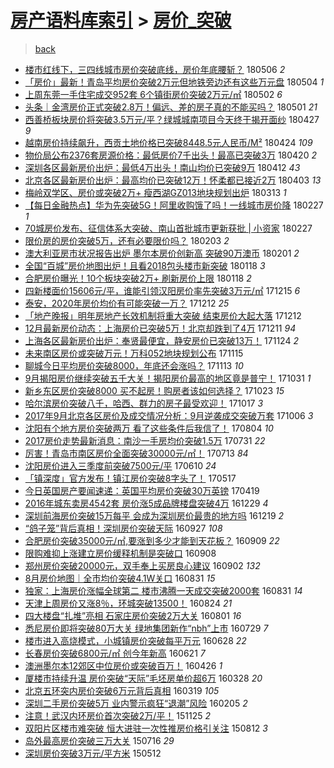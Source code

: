 [房产语料库索引](../../README.md)  > [房价_突破](房价_突破.md)
====
> [back](../README.md)

- [楼市红线下，三四线城市房价突破底线，房价年底腰斩？](http://jkwz.applinzi.com/ittc/7100147415732716561.html#%E6%A5%BC%E5%B8%82%E7%BA%A2%E7%BA%BF%E4%B8%8B%EF%BC%8C%E4%B8%89%E5%9B%9B%E7%BA%BF%E5%9F%8E%E5%B8%82%E6%88%BF%E4%BB%B7%E7%AA%81%E7%A0%B4%E5%BA%95%E7%BA%BF%EF%BC%8C%E6%88%BF%E4%BB%B7%E5%B9%B4%E5%BA%95%E8%85%B0%E6%96%A9%EF%BC%9F) 180506 *2* 
- [「房价」最新！青岛平均房价突破2万元但地铁旁边还有这些万元盘](http://jkwz.applinzi.com/ittc/7095284984929846282.html#%E3%80%8C%E6%88%BF%E4%BB%B7%E3%80%8D%E6%9C%80%E6%96%B0%EF%BC%81%E9%9D%92%E5%B2%9B%E5%B9%B3%E5%9D%87%E6%88%BF%E4%BB%B7%E7%AA%81%E7%A0%B42%E4%B8%87%E5%85%83%E4%BD%86%E5%9C%B0%E9%93%81%E6%97%81%E8%BE%B9%E8%BF%98%E6%9C%89%E8%BF%99%E4%BA%9B%E4%B8%87%E5%85%83%E7%9B%98) 180504 *1* 
- [上周东莞一手住宅成交952套 6个镇街房价突破2万元/㎡](http://jkwz.applinzi.com/ittc/7098523254778233873.html#%E4%B8%8A%E5%91%A8%E4%B8%9C%E8%8E%9E%E4%B8%80%E6%89%8B%E4%BD%8F%E5%AE%85%E6%88%90%E4%BA%A4952%E5%A5%97+6%E4%B8%AA%E9%95%87%E8%A1%97%E6%88%BF%E4%BB%B7%E7%AA%81%E7%A0%B42%E4%B8%87%E5%85%83%2F%E3%8E%A1) 180502 *6* 
- [头条｜金湾房价正式突破2.8万！偏远、差的房子真的不能买吗？](http://jkwz.applinzi.com/ittc/7098190925471941639.html#%E5%A4%B4%E6%9D%A1%EF%BD%9C%E9%87%91%E6%B9%BE%E6%88%BF%E4%BB%B7%E6%AD%A3%E5%BC%8F%E7%AA%81%E7%A0%B42.8%E4%B8%87%EF%BC%81%E5%81%8F%E8%BF%9C%E3%80%81%E5%B7%AE%E7%9A%84%E6%88%BF%E5%AD%90%E7%9C%9F%E7%9A%84%E4%B8%8D%E8%83%BD%E4%B9%B0%E5%90%97%EF%BC%9F) 180501 *21* 
- [西善桥板块房价将突破3.5万元/平？绿城城南项目今天终于揭开面纱](http://jkwz.applinzi.com/ittc/7096717897919628298.html#%E8%A5%BF%E5%96%84%E6%A1%A5%E6%9D%BF%E5%9D%97%E6%88%BF%E4%BB%B7%E5%B0%86%E7%AA%81%E7%A0%B43.5%E4%B8%87%E5%85%83%2F%E5%B9%B3%EF%BC%9F%E7%BB%BF%E5%9F%8E%E5%9F%8E%E5%8D%97%E9%A1%B9%E7%9B%AE%E4%BB%8A%E5%A4%A9%E7%BB%88%E4%BA%8E%E6%8F%AD%E5%BC%80%E9%9D%A2%E7%BA%B1) 180427 *9* 
- [越南房价持续飙升，西贡土地价格已突破8448.5元人民币/M²](http://jkwz.applinzi.com/ittc/7095572984842683403.html#%E8%B6%8A%E5%8D%97%E6%88%BF%E4%BB%B7%E6%8C%81%E7%BB%AD%E9%A3%99%E5%8D%87%EF%BC%8C%E8%A5%BF%E8%B4%A1%E5%9C%9F%E5%9C%B0%E4%BB%B7%E6%A0%BC%E5%B7%B2%E7%AA%81%E7%A0%B48448.5%E5%85%83%E4%BA%BA%E6%B0%91%E5%B8%81%2FM%C2%B2) 180424 *109* 
- [物价局公布2376套房源价格：最低房价7千出头！最高已突破3万](http://jkwz.applinzi.com/ittc/7094018743489528842.html#%E7%89%A9%E4%BB%B7%E5%B1%80%E5%85%AC%E5%B8%832376%E5%A5%97%E6%88%BF%E6%BA%90%E4%BB%B7%E6%A0%BC%EF%BC%9A%E6%9C%80%E4%BD%8E%E6%88%BF%E4%BB%B77%E5%8D%83%E5%87%BA%E5%A4%B4%EF%BC%81%E6%9C%80%E9%AB%98%E5%B7%B2%E7%AA%81%E7%A0%B43%E4%B8%87) 180420 *2* 
- [深圳各区最新房价出炉：最低4万出头！南山均价已突破9万](http://jkwz.applinzi.com/ittc/7091058199723770886.html#%E6%B7%B1%E5%9C%B3%E5%90%84%E5%8C%BA%E6%9C%80%E6%96%B0%E6%88%BF%E4%BB%B7%E5%87%BA%E7%82%89%EF%BC%9A%E6%9C%80%E4%BD%8E4%E4%B8%87%E5%87%BA%E5%A4%B4%EF%BC%81%E5%8D%97%E5%B1%B1%E5%9D%87%E4%BB%B7%E5%B7%B2%E7%AA%81%E7%A0%B49%E4%B8%87) 180412 *43* 
- [北京各区最新房价出炉：最高均价已突破12万！怀柔都已接近2万](http://jkwz.applinzi.com/ittc/7087819009775109131.html#%E5%8C%97%E4%BA%AC%E5%90%84%E5%8C%BA%E6%9C%80%E6%96%B0%E6%88%BF%E4%BB%B7%E5%87%BA%E7%82%89%EF%BC%9A%E6%9C%80%E9%AB%98%E5%9D%87%E4%BB%B7%E5%B7%B2%E7%AA%81%E7%A0%B412%E4%B8%87%EF%BC%81%E6%80%80%E6%9F%94%E9%83%BD%E5%B7%B2%E6%8E%A5%E8%BF%912%E4%B8%87) 180403 *13* 
- [梅岭双学区、房价或突破2万+ 瘦西湖GZ013地块规划出炉](http://jkwz.applinzi.com/ittc/7080001001547629574.html#%E6%A2%85%E5%B2%AD%E5%8F%8C%E5%AD%A6%E5%8C%BA%E3%80%81%E6%88%BF%E4%BB%B7%E6%88%96%E7%AA%81%E7%A0%B42%E4%B8%87%2B+%E7%98%A6%E8%A5%BF%E6%B9%96GZ013%E5%9C%B0%E5%9D%97%E8%A7%84%E5%88%92%E5%87%BA%E7%82%89) 180313 *1* 
- [【每日金融热点】华为先突破5G！阿里收购饿了吗！一线城市房价降](http://jkwz.applinzi.com/ittc/7074812375058613254.html#%E3%80%90%E6%AF%8F%E6%97%A5%E9%87%91%E8%9E%8D%E7%83%AD%E7%82%B9%E3%80%91%E5%8D%8E%E4%B8%BA%E5%85%88%E7%AA%81%E7%A0%B45G%EF%BC%81%E9%98%BF%E9%87%8C%E6%94%B6%E8%B4%AD%E9%A5%BF%E4%BA%86%E5%90%97%EF%BC%81%E4%B8%80%E7%BA%BF%E5%9F%8E%E5%B8%82%E6%88%BF%E4%BB%B7%E9%99%8D) 180227 *1* 
- [70城房价发布、征信体系大突破、南山首批城市更新获批 | 小资家](http://jkwz.applinzi.com/ittc/7074719866768851985.html#70%E5%9F%8E%E6%88%BF%E4%BB%B7%E5%8F%91%E5%B8%83%E3%80%81%E5%BE%81%E4%BF%A1%E4%BD%93%E7%B3%BB%E5%A4%A7%E7%AA%81%E7%A0%B4%E3%80%81%E5%8D%97%E5%B1%B1%E9%A6%96%E6%89%B9%E5%9F%8E%E5%B8%82%E6%9B%B4%E6%96%B0%E8%8E%B7%E6%89%B9+%7C+%E5%B0%8F%E8%B5%84%E5%AE%B6) 180227  
- [限价房的房价突破5万，还有必要限价吗？](http://jkwz.applinzi.com/ittc/7065813515594368011.html#%E9%99%90%E4%BB%B7%E6%88%BF%E7%9A%84%E6%88%BF%E4%BB%B7%E7%AA%81%E7%A0%B45%E4%B8%87%EF%BC%8C%E8%BF%98%E6%9C%89%E5%BF%85%E8%A6%81%E9%99%90%E4%BB%B7%E5%90%97%EF%BC%9F) 180203 *2* 
- [澳大利亚房市状况报告出炉 墨尔本房价创新高 突破90万澳币](http://jkwz.applinzi.com/ittc/7065113433819579403.html#%E6%BE%B3%E5%A4%A7%E5%88%A9%E4%BA%9A%E6%88%BF%E5%B8%82%E7%8A%B6%E5%86%B5%E6%8A%A5%E5%91%8A%E5%87%BA%E7%82%89+%E5%A2%A8%E5%B0%94%E6%9C%AC%E6%88%BF%E4%BB%B7%E5%88%9B%E6%96%B0%E9%AB%98+%E7%AA%81%E7%A0%B490%E4%B8%87%E6%BE%B3%E5%B8%81) 180201 *2* 
- [全国“百城”房价地图出炉！且看2018包头楼市新突破](http://jkwz.applinzi.com/ittc/7059870119977550855.html#%E5%85%A8%E5%9B%BD%E2%80%9C%E7%99%BE%E5%9F%8E%E2%80%9D%E6%88%BF%E4%BB%B7%E5%9C%B0%E5%9B%BE%E5%87%BA%E7%82%89%EF%BC%81%E4%B8%94%E7%9C%8B2018%E5%8C%85%E5%A4%B4%E6%A5%BC%E5%B8%82%E6%96%B0%E7%AA%81%E7%A0%B4) 180118 *3* 
- [合肥房价曝光！10个板块突破2万+ 刷新房价上限](http://jkwz.applinzi.com/ittc/7059846763555324935.html#%E5%90%88%E8%82%A5%E6%88%BF%E4%BB%B7%E6%9B%9D%E5%85%89%EF%BC%8110%E4%B8%AA%E6%9D%BF%E5%9D%97%E7%AA%81%E7%A0%B42%E4%B8%87%2B+%E5%88%B7%E6%96%B0%E6%88%BF%E4%BB%B7%E4%B8%8A%E9%99%90) 180118 *2* 
- [四新楼面价15606元/平，谁能引领汉阳房价率先突破3万元/㎡](http://jkwz.applinzi.com/ittc/7047222349345063952.html#%E5%9B%9B%E6%96%B0%E6%A5%BC%E9%9D%A2%E4%BB%B715606%E5%85%83%2F%E5%B9%B3%EF%BC%8C%E8%B0%81%E8%83%BD%E5%BC%95%E9%A2%86%E6%B1%89%E9%98%B3%E6%88%BF%E4%BB%B7%E7%8E%87%E5%85%88%E7%AA%81%E7%A0%B43%E4%B8%87%E5%85%83%2F%E3%8E%A1) 171215 *6* 
- [泰安，2020年房价均价有可能突破一万？](http://jkwz.applinzi.com/ittc/7046167685723866129.html#%E6%B3%B0%E5%AE%89%EF%BC%8C2020%E5%B9%B4%E6%88%BF%E4%BB%B7%E5%9D%87%E4%BB%B7%E6%9C%89%E5%8F%AF%E8%83%BD%E7%AA%81%E7%A0%B4%E4%B8%80%E4%B8%87%EF%BC%9F) 171212 *25* 
- [「地产晚报」明年房地产长效机制将重大突破 结束房价大起大落](http://jkwz.applinzi.com/ittc/7046082178255946768.html#%E3%80%8C%E5%9C%B0%E4%BA%A7%E6%99%9A%E6%8A%A5%E3%80%8D%E6%98%8E%E5%B9%B4%E6%88%BF%E5%9C%B0%E4%BA%A7%E9%95%BF%E6%95%88%E6%9C%BA%E5%88%B6%E5%B0%86%E9%87%8D%E5%A4%A7%E7%AA%81%E7%A0%B4+%E7%BB%93%E6%9D%9F%E6%88%BF%E4%BB%B7%E5%A4%A7%E8%B5%B7%E5%A4%A7%E8%90%BD) 171212  
- [12月最新房价动态：上海房价已突破5万！北京却跌到了4万](http://jkwz.applinzi.com/ittc/7045758773568734225.html#12%E6%9C%88%E6%9C%80%E6%96%B0%E6%88%BF%E4%BB%B7%E5%8A%A8%E6%80%81%EF%BC%9A%E4%B8%8A%E6%B5%B7%E6%88%BF%E4%BB%B7%E5%B7%B2%E7%AA%81%E7%A0%B45%E4%B8%87%EF%BC%81%E5%8C%97%E4%BA%AC%E5%8D%B4%E8%B7%8C%E5%88%B0%E4%BA%864%E4%B8%87) 171211 *94* 
- [上海各区最新房价出炉：奉贤最便宜，静安房价已突破13万！](http://jkwz.applinzi.com/ittc/7039568769221919761.html#%E4%B8%8A%E6%B5%B7%E5%90%84%E5%8C%BA%E6%9C%80%E6%96%B0%E6%88%BF%E4%BB%B7%E5%87%BA%E7%82%89%EF%BC%9A%E5%A5%89%E8%B4%A4%E6%9C%80%E4%BE%BF%E5%AE%9C%EF%BC%8C%E9%9D%99%E5%AE%89%E6%88%BF%E4%BB%B7%E5%B7%B2%E7%AA%81%E7%A0%B413%E4%B8%87%EF%BC%81) 171124 *2* 
- [未来南区房价或突破万元！万科052地块规划公布](http://jkwz.applinzi.com/ittc/7036227745183433744.html#%E6%9C%AA%E6%9D%A5%E5%8D%97%E5%8C%BA%E6%88%BF%E4%BB%B7%E6%88%96%E7%AA%81%E7%A0%B4%E4%B8%87%E5%85%83%EF%BC%81%E4%B8%87%E7%A7%91052%E5%9C%B0%E5%9D%97%E8%A7%84%E5%88%92%E5%85%AC%E5%B8%83) 171115  
- [聊城今日平均房价突破8000，年底还会涨吗？](http://jkwz.applinzi.com/ittc/7035387516180497424.html#%E8%81%8A%E5%9F%8E%E4%BB%8A%E6%97%A5%E5%B9%B3%E5%9D%87%E6%88%BF%E4%BB%B7%E7%AA%81%E7%A0%B48000%EF%BC%8C%E5%B9%B4%E5%BA%95%E8%BF%98%E4%BC%9A%E6%B6%A8%E5%90%97%EF%BC%9F) 171113 *10* 
- [9月揭阳房价继续突破五千大关！揭阳房价最高的地区竟是普宁！](http://jkwz.applinzi.com/ittc/7030618074988938256.html#9%E6%9C%88%E6%8F%AD%E9%98%B3%E6%88%BF%E4%BB%B7%E7%BB%A7%E7%BB%AD%E7%AA%81%E7%A0%B4%E4%BA%94%E5%8D%83%E5%A4%A7%E5%85%B3%EF%BC%81%E6%8F%AD%E9%98%B3%E6%88%BF%E4%BB%B7%E6%9C%80%E9%AB%98%E7%9A%84%E5%9C%B0%E5%8C%BA%E7%AB%9F%E6%98%AF%E6%99%AE%E5%AE%81%EF%BC%81) 171031 *1* 
- [新乡东区房价突破8000 买不起房！购房者该如何选择？](http://jkwz.applinzi.com/ittc/7027651813568939024.html#%E6%96%B0%E4%B9%A1%E4%B8%9C%E5%8C%BA%E6%88%BF%E4%BB%B7%E7%AA%81%E7%A0%B48000+%E4%B9%B0%E4%B8%8D%E8%B5%B7%E6%88%BF%EF%BC%81%E8%B4%AD%E6%88%BF%E8%80%85%E8%AF%A5%E5%A6%82%E4%BD%95%E9%80%89%E6%8B%A9%EF%BC%9F) 171023 *15* 
- [哈尔滨房价突破八千，哈西、群力的房子最受欢迎！](http://jkwz.applinzi.com/ittc/7025472278010266640.html#%E5%93%88%E5%B0%94%E6%BB%A8%E6%88%BF%E4%BB%B7%E7%AA%81%E7%A0%B4%E5%85%AB%E5%8D%83%EF%BC%8C%E5%93%88%E8%A5%BF%E3%80%81%E7%BE%A4%E5%8A%9B%E7%9A%84%E6%88%BF%E5%AD%90%E6%9C%80%E5%8F%97%E6%AC%A2%E8%BF%8E%EF%BC%81) 171017 *3* 
- [2017年9月北京各区房价及成交情况分析：9月逆袭成交突破万套](http://jkwz.applinzi.com/ittc/7021337938250695696.html#2017%E5%B9%B49%E6%9C%88%E5%8C%97%E4%BA%AC%E5%90%84%E5%8C%BA%E6%88%BF%E4%BB%B7%E5%8F%8A%E6%88%90%E4%BA%A4%E6%83%85%E5%86%B5%E5%88%86%E6%9E%90%EF%BC%9A9%E6%9C%88%E9%80%86%E8%A2%AD%E6%88%90%E4%BA%A4%E7%AA%81%E7%A0%B4%E4%B8%87%E5%A5%97) 171006 *3* 
- [沈阳有个地方房价突破两万 看了这些条件后我信了！](http://jkwz.applinzi.com/ittc/6997884701011084304.html#%E6%B2%88%E9%98%B3%E6%9C%89%E4%B8%AA%E5%9C%B0%E6%96%B9%E6%88%BF%E4%BB%B7%E7%AA%81%E7%A0%B4%E4%B8%A4%E4%B8%87+%E7%9C%8B%E4%BA%86%E8%BF%99%E4%BA%9B%E6%9D%A1%E4%BB%B6%E5%90%8E%E6%88%91%E4%BF%A1%E4%BA%86%EF%BC%81) 170804 *10* 
- [2017房价走势最新消息：南沙一手房均价突破1.5万](http://jkwz.applinzi.com/ittc/6996527838768137233.html#2017%E6%88%BF%E4%BB%B7%E8%B5%B0%E5%8A%BF%E6%9C%80%E6%96%B0%E6%B6%88%E6%81%AF%EF%BC%9A%E5%8D%97%E6%B2%99%E4%B8%80%E6%89%8B%E6%88%BF%E5%9D%87%E4%BB%B7%E7%AA%81%E7%A0%B41.5%E4%B8%87) 170731 *22* 
- [厉害！青岛市南区房价全面突破30000元/㎡！](http://jkwz.applinzi.com/ittc/6989791795108906000.html#%E5%8E%89%E5%AE%B3%EF%BC%81%E9%9D%92%E5%B2%9B%E5%B8%82%E5%8D%97%E5%8C%BA%E6%88%BF%E4%BB%B7%E5%85%A8%E9%9D%A2%E7%AA%81%E7%A0%B430000%E5%85%83%2F%E3%8E%A1%EF%BC%81) 170713 *84* 
- [沈阳房价进入三季度前突破7500元/平](http://jkwz.applinzi.com/ittc/6977556466335482885.html#%E6%B2%88%E9%98%B3%E6%88%BF%E4%BB%B7%E8%BF%9B%E5%85%A5%E4%B8%89%E5%AD%A3%E5%BA%A6%E5%89%8D%E7%AA%81%E7%A0%B47500%E5%85%83%2F%E5%B9%B3) 170610 *24* 
- [「镇深度」官方发布！镇江房价突破8字头了！](http://jkwz.applinzi.com/ittc/6968682177632928772.html#%E3%80%8C%E9%95%87%E6%B7%B1%E5%BA%A6%E3%80%8D%E5%AE%98%E6%96%B9%E5%8F%91%E5%B8%83%EF%BC%81%E9%95%87%E6%B1%9F%E6%88%BF%E4%BB%B7%E7%AA%81%E7%A0%B48%E5%AD%97%E5%A4%B4%E4%BA%86%EF%BC%81) 170517  
- [今日英国房产要闻速递：英国平均房价突破30万英镑](http://jkwz.applinzi.com/ittc/6958388652672549892.html#%E4%BB%8A%E6%97%A5%E8%8B%B1%E5%9B%BD%E6%88%BF%E4%BA%A7%E8%A6%81%E9%97%BB%E9%80%9F%E9%80%92%EF%BC%9A%E8%8B%B1%E5%9B%BD%E5%B9%B3%E5%9D%87%E6%88%BF%E4%BB%B7%E7%AA%81%E7%A0%B430%E4%B8%87%E8%8B%B1%E9%95%91) 170419  
- [2016年城东卖房4542套 房价涨5成品牌楼盘突破4万](http://jkwz.applinzi.com/ittc/6917081378146747397.html#2016%E5%B9%B4%E5%9F%8E%E4%B8%9C%E5%8D%96%E6%88%BF4542%E5%A5%97+%E6%88%BF%E4%BB%B7%E6%B6%A85%E6%88%90%E5%93%81%E7%89%8C%E6%A5%BC%E7%9B%98%E7%AA%81%E7%A0%B44%E4%B8%87) 161229 *4* 
- [深圳前海房价突破15万每平 会成为深圳房价最贵的地方吗](http://jkwz.applinzi.com/ittc/6913347742926898180.html#%E6%B7%B1%E5%9C%B3%E5%89%8D%E6%B5%B7%E6%88%BF%E4%BB%B7%E7%AA%81%E7%A0%B415%E4%B8%87%E6%AF%8F%E5%B9%B3+%E4%BC%9A%E6%88%90%E4%B8%BA%E6%B7%B1%E5%9C%B3%E6%88%BF%E4%BB%B7%E6%9C%80%E8%B4%B5%E7%9A%84%E5%9C%B0%E6%96%B9%E5%90%97) 161219 *2* 
- [“鸽子笼”背后真相！深圳房价突破天际](http://jkwz.applinzi.com/ittc/6882552853838693380.html#%E2%80%9C%E9%B8%BD%E5%AD%90%E7%AC%BC%E2%80%9D%E8%83%8C%E5%90%8E%E7%9C%9F%E7%9B%B8%EF%BC%81%E6%B7%B1%E5%9C%B3%E6%88%BF%E4%BB%B7%E7%AA%81%E7%A0%B4%E5%A4%A9%E9%99%85) 160927 *108* 
- [合肥房价突破35000元/㎡,要涨到多少才能到天花板？](http://jkwz.applinzi.com/ittc/6875854706802426884.html#%E5%90%88%E8%82%A5%E6%88%BF%E4%BB%B7%E7%AA%81%E7%A0%B435000%E5%85%83%2F%E3%8E%A1%2C%E8%A6%81%E6%B6%A8%E5%88%B0%E5%A4%9A%E5%B0%91%E6%89%8D%E8%83%BD%E5%88%B0%E5%A4%A9%E8%8A%B1%E6%9D%BF%EF%BC%9F) 160909 *22* 
- [限购难抑上涨建立房价缓释机制是突破口](http://jkwz.applinzi.com/ittc/6875426832215704581.html#%E9%99%90%E8%B4%AD%E9%9A%BE%E6%8A%91%E4%B8%8A%E6%B6%A8%E5%BB%BA%E7%AB%8B%E6%88%BF%E4%BB%B7%E7%BC%93%E9%87%8A%E6%9C%BA%E5%88%B6%E6%98%AF%E7%AA%81%E7%A0%B4%E5%8F%A3) 160908  
- [郑州房价突破20000元，双手奉上买房良心建议](http://jkwz.applinzi.com/ittc/6873285638320817157.html#%E9%83%91%E5%B7%9E%E6%88%BF%E4%BB%B7%E7%AA%81%E7%A0%B420000%E5%85%83%EF%BC%8C%E5%8F%8C%E6%89%8B%E5%A5%89%E4%B8%8A%E4%B9%B0%E6%88%BF%E8%89%AF%E5%BF%83%E5%BB%BA%E8%AE%AE) 160902 *132* 
- [8月房价地图｜全市均价突破4.1W关口](http://jkwz.applinzi.com/ittc/6872656149236679685.html#8%E6%9C%88%E6%88%BF%E4%BB%B7%E5%9C%B0%E5%9B%BE%EF%BD%9C%E5%85%A8%E5%B8%82%E5%9D%87%E4%BB%B7%E7%AA%81%E7%A0%B44.1W%E5%85%B3%E5%8F%A3) 160831 *15* 
- [独家：上海房价涨幅全球第二 楼市沸腾一天成交突破2000套](http://jkwz.applinzi.com/ittc/6872516064671433732.html#%E7%8B%AC%E5%AE%B6%EF%BC%9A%E4%B8%8A%E6%B5%B7%E6%88%BF%E4%BB%B7%E6%B6%A8%E5%B9%85%E5%85%A8%E7%90%83%E7%AC%AC%E4%BA%8C+%E6%A5%BC%E5%B8%82%E6%B2%B8%E8%85%BE%E4%B8%80%E5%A4%A9%E6%88%90%E4%BA%A4%E7%AA%81%E7%A0%B42000%E5%A5%97) 160831 *14* 
- [天津上周房价又涨8％，环城突破13500！](http://jkwz.applinzi.com/ittc/6869857473665696773.html#%E5%A4%A9%E6%B4%A5%E4%B8%8A%E5%91%A8%E6%88%BF%E4%BB%B7%E5%8F%88%E6%B6%A88%EF%BC%85%EF%BC%8C%E7%8E%AF%E5%9F%8E%E7%AA%81%E7%A0%B413500%EF%BC%81) 160824 *21* 
- [四大楼盘“扎堆”亮相 石家庄房价突破2万大关](http://jkwz.applinzi.com/ittc/6861321567279252485.html#%E5%9B%9B%E5%A4%A7%E6%A5%BC%E7%9B%98%E2%80%9C%E6%89%8E%E5%A0%86%E2%80%9D%E4%BA%AE%E7%9B%B8+%E7%9F%B3%E5%AE%B6%E5%BA%84%E6%88%BF%E4%BB%B7%E7%AA%81%E7%A0%B42%E4%B8%87%E5%A4%A7%E5%85%B3) 160801 *16* 
- [悉尼房价即将突破80万大关 绿地集团新作“nbh”上市](http://jkwz.applinzi.com/ittc/6860229307062027269.html#%E6%82%89%E5%B0%BC%E6%88%BF%E4%BB%B7%E5%8D%B3%E5%B0%86%E7%AA%81%E7%A0%B480%E4%B8%87%E5%A4%A7%E5%85%B3+%E7%BB%BF%E5%9C%B0%E9%9B%86%E5%9B%A2%E6%96%B0%E4%BD%9C%E2%80%9Cnbh%E2%80%9D%E4%B8%8A%E5%B8%82) 160729 *7* 
- [楼市进入高烧模式，小城镇房价突破每平万元](http://jkwz.applinzi.com/ittc/6848697282635236356.html#%E6%A5%BC%E5%B8%82%E8%BF%9B%E5%85%A5%E9%AB%98%E7%83%A7%E6%A8%A1%E5%BC%8F%EF%BC%8C%E5%B0%8F%E5%9F%8E%E9%95%87%E6%88%BF%E4%BB%B7%E7%AA%81%E7%A0%B4%E6%AF%8F%E5%B9%B3%E4%B8%87%E5%85%83) 160628 *22* 
- [长春房价突破6800元/㎡ 创今年新高](http://jkwz.applinzi.com/ittc/6846183999499944964.html#%E9%95%BF%E6%98%A5%E6%88%BF%E4%BB%B7%E7%AA%81%E7%A0%B46800%E5%85%83%2F%E3%8E%A1+%E5%88%9B%E4%BB%8A%E5%B9%B4%E6%96%B0%E9%AB%98) 160621 *7* 
- [澳洲墨尔本12郊区中位房价或突破百万！](http://jkwz.applinzi.com/ittc/6825441436639953924.html#%E6%BE%B3%E6%B4%B2%E5%A2%A8%E5%B0%94%E6%9C%AC12%E9%83%8A%E5%8C%BA%E4%B8%AD%E4%BD%8D%E6%88%BF%E4%BB%B7%E6%88%96%E7%AA%81%E7%A0%B4%E7%99%BE%E4%B8%87%EF%BC%81) 160426 *1* 
- [厦楼市持续升温 房价突破“天际”毛坯房单价超6万](http://jkwz.applinzi.com/ittc/6814743552760235012.html#%E5%8E%A6%E6%A5%BC%E5%B8%82%E6%8C%81%E7%BB%AD%E5%8D%87%E6%B8%A9+%E6%88%BF%E4%BB%B7%E7%AA%81%E7%A0%B4%E2%80%9C%E5%A4%A9%E9%99%85%E2%80%9D%E6%AF%9B%E5%9D%AF%E6%88%BF%E5%8D%95%E4%BB%B7%E8%B6%856%E4%B8%87) 160328 *20* 
- [北京五环突内房价突破6万元背后真相](http://jkwz.applinzi.com/ittc/6811251245935232005.html#%E5%8C%97%E4%BA%AC%E4%BA%94%E7%8E%AF%E7%AA%81%E5%86%85%E6%88%BF%E4%BB%B7%E7%AA%81%E7%A0%B46%E4%B8%87%E5%85%83%E8%83%8C%E5%90%8E%E7%9C%9F%E7%9B%B8) 160319 *105* 
- [深圳二手房价突破5万 业内警示疯狂“退潮”风险](http://jkwz.applinzi.com/ittc/6795270777721062404.html#%E6%B7%B1%E5%9C%B3%E4%BA%8C%E6%89%8B%E6%88%BF%E4%BB%B7%E7%AA%81%E7%A0%B45%E4%B8%87+%E4%B8%9A%E5%86%85%E8%AD%A6%E7%A4%BA%E7%96%AF%E7%8B%82%E2%80%9C%E9%80%80%E6%BD%AE%E2%80%9D%E9%A3%8E%E9%99%A9) 160205 *2* 
- [注意！武汉内环房价首次突破2万/平！](http://jkwz.applinzi.com/ittc/6768518544673473541.html#%E6%B3%A8%E6%84%8F%EF%BC%81%E6%AD%A6%E6%B1%89%E5%86%85%E7%8E%AF%E6%88%BF%E4%BB%B7%E9%A6%96%E6%AC%A1%E7%AA%81%E7%A0%B42%E4%B8%87%2F%E5%B9%B3%EF%BC%81) 151125 *2* 
- [双阳片区楼市难突破 恒大进驻一次性推房价格引关注](http://jkwz.applinzi.com/ittc/547650615692467274.html#%E5%8F%8C%E9%98%B3%E7%89%87%E5%8C%BA%E6%A5%BC%E5%B8%82%E9%9A%BE%E7%AA%81%E7%A0%B4+%E6%81%92%E5%A4%A7%E8%BF%9B%E9%A9%BB%E4%B8%80%E6%AC%A1%E6%80%A7%E6%8E%A8%E6%88%BF%E4%BB%B7%E6%A0%BC%E5%BC%95%E5%85%B3%E6%B3%A8) 150812 *3* 
- [岛外最高房价突破三万大关](http://jkwz.applinzi.com/ittc/547650615073670662.html#%E5%B2%9B%E5%A4%96%E6%9C%80%E9%AB%98%E6%88%BF%E4%BB%B7%E7%AA%81%E7%A0%B4%E4%B8%89%E4%B8%87%E5%A4%A7%E5%85%B3) 150716 *29* 
- [深圳房价突破3万元/平方米](http://jkwz.applinzi.com/ittc/547650611410599631.html#%E6%B7%B1%E5%9C%B3%E6%88%BF%E4%BB%B7%E7%AA%81%E7%A0%B43%E4%B8%87%E5%85%83%2F%E5%B9%B3%E6%96%B9%E7%B1%B3) 150512  
